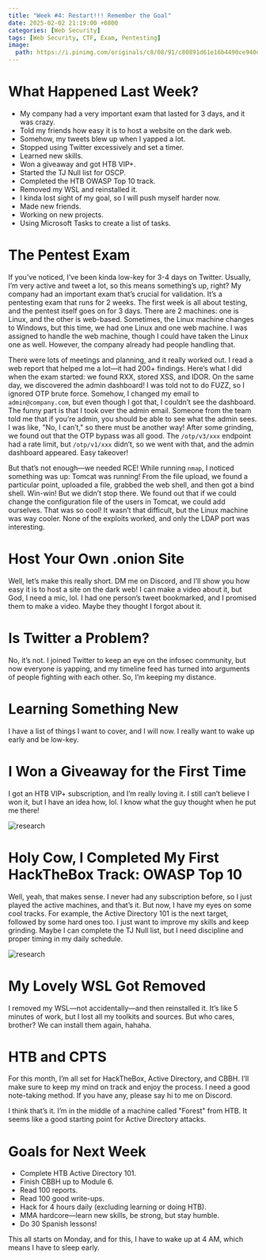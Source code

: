 ```yaml
---
title: "Week #4: Restart!!! Remember the Goal"
date: 2025-02-02 21:19:00 +0800
categories: [Web Security]
tags: [Web Security, CTF, Exam, Pentesting]
image:
  path: https://i.pinimg.com/originals/c8/08/91/c80891d61e16b4490ce940d4c7c6d660.gif
---
```


# What Happened Last Week?

- My company had a very important exam that lasted for 3 days, and it was crazy.
- Told my friends how easy it is to host a website on the dark web.
- Somehow, my tweets blew up when I yapped a lot.
- Stopped using Twitter excessively and set a timer.
- Learned new skills.
- Won a giveaway and got HTB VIP+.
- Started the TJ Null list for OSCP.
- Completed the HTB OWASP Top 10 track.
- Removed my WSL and reinstalled it.
- I kinda lost sight of my goal, so I will push myself harder now.
- Made new friends.
- Working on new projects.
- Using Microsoft Tasks to create a list of tasks.

# The Pentest Exam

If you’ve noticed, I’ve been kinda low-key for 3-4 days on Twitter. Usually, I’m very active and tweet a lot, so this means something’s up, right? My company had an important exam that’s crucial for validation. It’s a pentesting exam that runs for 2 weeks. The first week is all about testing, and the pentest itself goes on for 3 days. There are 2 machines: one is Linux, and the other is web-based. Sometimes, the Linux machine changes to Windows, but this time, we had one Linux and one web machine. I was assigned to handle the web machine, though I could have taken the Linux one as well. However, the company already had people handling that.

There were lots of meetings and planning, and it really worked out. I read a web report that helped me a lot—it had 200+ findings. Here’s what I did when the exam started: we found RXX, stored XSS, and IDOR. On the same day, we discovered the admin dashboard! I was told not to do FUZZ, so I ignored OTP brute force. Somehow, I changed my email to `admin@company.com`, but even though I got that, I couldn’t see the dashboard. The funny part is that I took over the admin email. Someone from the team told me that if you’re admin, you should be able to see what the admin sees. I was like, "No, I can’t," so there must be another way! After some grinding, we found out that the OTP bypass was all good. The `/otp/v3/xxx` endpoint had a rate limit, but `/otp/v1/xxx` didn’t, so we went with that, and the admin dashboard appeared. Easy takeover!

But that’s not enough—we needed RCE! While running `nmap`, I noticed something was up: Tomcat was running! From the file upload, we found a particular point, uploaded a file, grabbed the web shell, and then got a bind shell. Win-win! But we didn’t stop there. We found out that if we could change the configuration file of the users in Tomcat, we could add ourselves. That was so cool! It wasn’t that difficult, but the Linux machine was way cooler. None of the exploits worked, and only the LDAP port was interesting.

# Host Your Own .onion Site

Well, let’s make this really short. DM me on Discord, and I’ll show you how easy it is to host a site on the dark web! I can make a video about it, but God, I need a mic, lol. I had one person’s tweet bookmarked, and I promised them to make a video. Maybe they thought I forgot about it.

# Is Twitter a Problem?

No, it’s not. I joined Twitter to keep an eye on the infosec community, but now everyone is yapping, and my timeline feed has turned into arguments of people fighting with each other. So, I’m keeping my distance.

# Learning Something New

I have a list of things I want to cover, and I will now. I really want to wake up early and be low-key.

# I Won a Giveaway for the First Time

I got an HTB VIP+ subscription, and I’m really loving it. I still can’t believe I won it, but I have an idea how, lol. I know what the guy thought when he put me there!

![research](https://pbs.twimg.com/media/GipbHQJWcAEmAu1?format=jpg&name=medium)

# Holy Cow, I Completed My First HackTheBox Track: OWASP Top 10

Well, yeah, that makes sense. I never had any subscription before, so I just played the active machines, and that’s it. But now, I have my eyes on some cool tracks. For example, the Active Directory 101 is the next target, followed by some hard ones too. I just want to improve my skills and keep grinding. Maybe I can complete the TJ Null list, but I need discipline and proper timing in my daily schedule.

![research](https://pbs.twimg.com/media/GitJcPGXsAAn2th?format=jpg&name=medium)

# My Lovely WSL Got Removed

I removed my WSL—not accidentally—and then reinstalled it. It’s like 5 minutes of work, but I lost all my toolkits and sources. But who cares, brother? We can install them again, hahaha.

# HTB and CPTS

For this month, I’m all set for HackTheBox, Active Directory, and CBBH. I’ll make sure to keep my mind on track and enjoy the process. I need a good note-taking method. If you have any, please say hi to me on Discord.

I think that’s it. I’m in the middle of a machine called "Forest" from HTB. It seems like a good starting point for Active Directory attacks.

# Goals for Next Week

- Complete HTB Active Directory 101.
- Finish CBBH up to Module 6.
- Read 100 reports.
- Read 100 good write-ups.
- Hack for 4 hours daily (excluding learning or doing HTB).
- MMA hardcore—learn new skills, be strong, but stay humble.
- Do 30 Spanish lessons!

This all starts on Monday, and for this, I have to wake up at 4 AM, which means I have to sleep early.